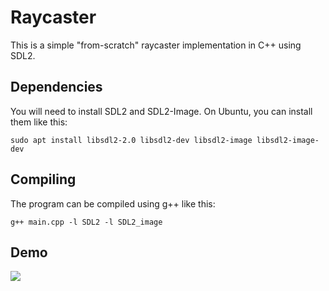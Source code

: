 # Raycaster

This is a simple "from-scratch" raycaster implementation in C++ using SDL2.  

## Dependencies
You will need to install SDL2 and SDL2-Image. On Ubuntu, you can install them like this:

```
sudo apt install libsdl2-2.0 libsdl2-dev libsdl2-image libsdl2-image-dev
```

## Compiling
The program can be compiled using g++ like this:

```
g++ main.cpp -l SDL2 -l SDL2_image
```

## Demo

<img src="https://github.com/CarlToft/raycaster/blob/main/images/vis.gif"/>
